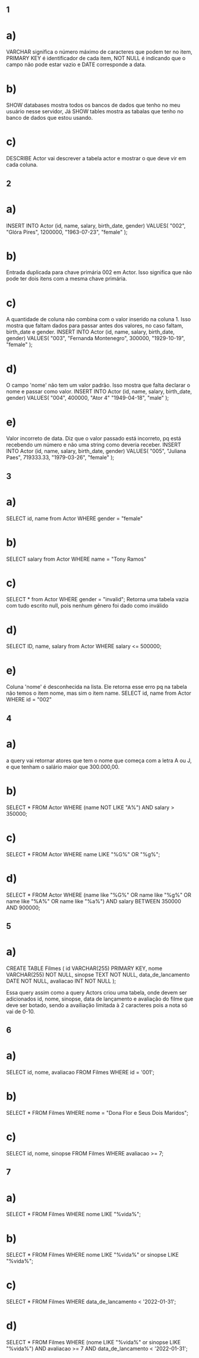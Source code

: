 ## 1

# a)

VARCHAR significa o número máximo de caracteres que podem ter no item, PRIMARY KEY é identificador de cada item, NOT NULL é indicando que o campo não pode estar vazio e DATE corresponde a data.

# b)

SHOW databases mostra todos os bancos de dados que tenho no meu usuário nesse servidor, Já SHOW tables mostra as tabalas que tenho no banco de dados que estou usando.

# c)

DESCRIBE Actor vai descrever a tabela actor e mostrar o que deve vir em cada coluna.

## 2

# a)

INSERT INTO Actor (id, name, salary, birth_date, gender)
VALUES(
"002",
"Glóra Pires",
1200000,
"1963-07-23",
"female"
);

# b)

Entrada duplicada para chave primária 002 em Actor. Isso significa que não pode ter dois itens com a mesma chave primária.

# c)

A quantidade de coluna não combina com o valor inserido na coluna 1. Isso mostra que faltam dados para passar antes dos valores, no caso faltam, birth_date e gender.
INSERT INTO Actor (id, name, salary, birth_date, gender)
VALUES(
"003",
"Fernanda Montenegro",
300000,
"1929-10-19",
"female"
);

# d)

O campo 'nome' não tem um valor padrão. Isso mostra que falta declarar o nome e passar como valor.
INSERT INTO Actor (id, name, salary, birth_date, gender)
VALUES(
"004",
400000,
"Ator 4"
"1949-04-18",
"male"
);

# e)

Valor incorreto de data. Diz que o valor passado está incorreto, pq está recebendo um número e não uma string como deveria receber.
INSERT INTO Actor (id, name, salary, birth_date, gender)
VALUES(
"005",
"Juliana Paes",
719333.33,
"1979-03-26",
"female"
);

## 3

# a)

SELECT id, name from Actor WHERE gender = "female"

# b)

SELECT salary from Actor WHERE name = "Tony Ramos"

# c)

SELECT * from Actor WHERE gender = "invalid";
Retorna uma tabela vazia com tudo escrito null, pois nenhum gênero foi dado como inválido

# d)

SELECT ID, name, salary from Actor WHERE salary <= 500000;

# e)

Coluna 'nome' é desconhecida na lista. Ele retorna esse erro pq na tabela não temos o item nome, mas sim o item name.
SELECT id, name from Actor WHERE id = "002"

## 4

# a)

a query vai retornar atores que tem o nome que começa com a letra A ou J, e que tenham o salário maior que 300.000,00.

# b)

SELECT * FROM Actor
WHERE (name NOT LIKE "A%") AND salary > 350000;

# c)

SELECT * FROM Actor
WHERE name LIKE "%G%" OR "%g%";

# d)

SELECT * FROM Actor
WHERE (name like "%G%" OR name like "%g%" OR name like "%A%" OR name like "%a%")
AND salary BETWEEN 350000 AND 900000;

## 5

# a)

CREATE TABLE Filmes (
    id VARCHAR(255) PRIMARY KEY,
    nome VARCHAR(255) NOT NULL,
	sinopse TEXT NOT NULL,
    data_de_lancamento DATE NOT NULL,
    avaliacao INT NOT NULL
);

Essa query assim como a query Actors criou uma tabela, onde devem ser adicionados id, nome, sinopse, data de lançamento e avaliação do filme que deve ser botado, sendo a availiação limitada à 2 caracteres pois a nota só vai de 0-10.

## 6

# a)

SELECT id, nome, avaliacao FROM Filmes WHERE id = '001';

# b)

SELECT * FROM Filmes WHERE nome = "Dona Flor e Seus Dois Maridos";

# c)

SELECT id, nome, sinopse FROM Filmes WHERE avaliacao >= 7;

## 7

# a)

SELECT * FROM Filmes WHERE nome LIKE "%vida%";

# b)

SELECT * FROM Filmes 
WHERE nome LIKE "%vida%" or sinopse LIKE "%vida%";

# c)

SELECT * FROM Filmes WHERE data_de_lancamento < '2022-01-31';

# d)

SELECT * FROM Filmes
WHERE (nome LIKE "%vida%" or sinopse LIKE "%vida%") AND avaliacao >= 7 AND data_de_lancamento < '2022-01-31';